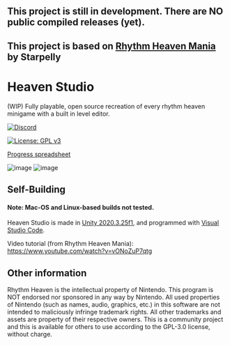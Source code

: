 ## This project is still in development. There are NO public compiled releases (yet).
## This project is based on [Rhythm Heaven Mania](https://github.com/RhythmHeavenDevelopment/RhythmHeavenMania) by Starpelly

# Heaven Studio

(WIP) Fully playable, open source recreation of every rhythm heaven minigame with a built in level editor.

<p>
  <a href="https://discord.gg/2kdZ8kFyEN">
    <img src="https://img.shields.io/discord/945450048832040980?color=5865F2&label=Heaven%20Studio&logo=discord&logoColor=white" alt="Discord">
  </a>
</p>

[![License: GPL v3](https://img.shields.io/badge/License-GPLv3-blue.svg)](https://www.gnu.org/licenses/gpl-3.0)

[Progress spreadsheet](https://docs.google.com/spreadsheets/d/1NXxIeL4nsdjChrxAZTPpk20QOKEdQWGbXIhT4TclB6k/edit?usp=sharing)

![image](https://user-images.githubusercontent.com/40370440/155040498-07365bd4-a0eb-40ef-839e-2c5dcfc5141f.png)
![image](https://user-images.githubusercontent.com/40370440/154824159-07800021-9264-4293-92cf-d3f6e0155f5b.png)


## Self-Building
#### Note: Mac-OS and Linux-based builds not tested.
Heaven Studio is made in [Unity 2020.3.25f1](https://unity3d.com/unity/whats-new/2020.3.25),
and programmed with [Visual Studio Code](https://code.visualstudio.com/).

Video tutorial (from Rhythm Heaven Mania): https://www.youtube.com/watch?v=vONoZuP7qtg

## Other information
Rhythm Heaven is the intellectual property of Nintendo. This program is NOT endorsed nor sponsored in any way by Nintendo. All used properties of Nintendo (such as names, audio, graphics, etc.) in this software are not intended to maliciously infringe trademark rights. All other trademarks and assets are property of their respective owners. This is a community project and this is available for others to use according to the GPL-3.0 license, without charge.
